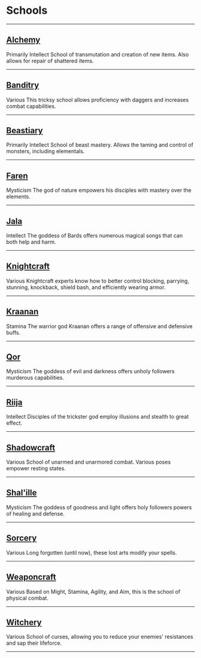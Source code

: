 # Schools

---

## [Alchemy](schools/alchemy.md)

Primarily Intellect	School of transmutation and creation of new items. Also allows for repair of shattered items.

---

## [Banditry](schools/banditry.md)

Various	This tricksy school allows proficiency with daggers and increases combat capabilities.

---

## [Beastiary](schools/beastiary.md)

Primarily Intellect	School of beast mastery. Allows the taming and control of monsters, including elementals.

---

## [Faren](schools/faren.md)

Mysticism	The god of nature empowers his disciples with mastery over the elements.

---

## [Jala](schools/jala.md)

Intellect	The goddess of Bards offers numerous magical songs that can both help and harm.

---

## [Knightcraft](schools/knightcraft.md)

Various	Knightcraft experts know how to better control blocking, parrying, stunning, knockback, shield bash, and efficiently wearing armor.

---

## [Kraanan](schools/kraanan.md)

Stamina	The warrior god Kraanan offers a range of offensive and defensive buffs.

---

## [Qor](schools/qor.md)

Mysticism	The goddess of evil and darkness offers unholy followers murderous capabilities.

---

## [Riija](schools/riija.md)

Intellect	Disciples of the trickster god employ illusions and stealth to great effect.

---

## [Shadowcraft](schools/shadowcraft.md)

Various	School of unarmed and unarmored combat. Various poses empower resting states.

---

## [Shal'ille](schools/shalille.md)

Mysticism	The goddess of goodness and light offers holy followers powers of healing and defense.

---

## [Sorcery](schools/sorcery.md)

Various	Long forgotten (until now), these lost arts modify your spells.

---

## [Weaponcraft](schools/weaponcraft.md)

Various	Based on Might, Stamina, Agility, and Aim, this is the school of physical combat.

---

## [Witchery](schools/witchery.md)

Various	School of curses, allowing you to reduce your enemies' resistances and sap their lifeforce.

---